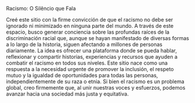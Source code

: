 Racismo: O Silêncio que Fala

Creé este sitio con la firme convicción de que el racismo no debe ser ignorado ni minimizado en ninguna parte del mundo. A través de este espacio, busco generar conciencia sobre las profundas raíces de la discriminación racial que, aunque se hayan manifestado de diversas formas a lo largo de la historia, siguen afectando a millones de personas diariamente. La idea es ofrecer una plataforma donde se pueda hablar, reflexionar y compartir historias, experiencias y recursos que ayuden a combatir el racismo en todos sus niveles. Este sitio nace como una respuesta a la necesidad urgente de promover la inclusión, el respeto mutuo y la igualdad de oportunidades para todas las personas, independientemente de su raza o etnia. Si bien el racismo es un problema global, creo firmemente que, al unir nuestras voces y esfuerzos, podemos avanzar hacia una sociedad más justa y equitativa.
